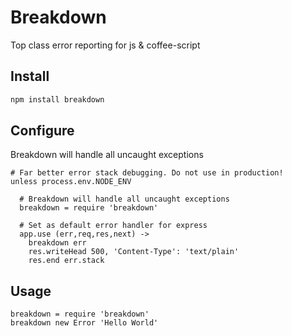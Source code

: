 Breakdown
=========
Top class error reporting for js & coffee-script

Install
--------

```bash
npm install breakdown
```

Configure
---------
Breakdown will handle all uncaught exceptions

```coffee-script
# Far better error stack debugging. Do not use in production!
unless process.env.NODE_ENV

  # Breakdown will handle all uncaught exceptions
  breakdown = require 'breakdown'

  # Set as default error handler for express
  app.use (err,req,res,next) ->
    breakdown err
    res.writeHead 500, 'Content-Type': 'text/plain'
    res.end err.stack
```

Usage
-----

```coffee-script
breakdown = require 'breakdown'
breakdown new Error 'Hello World'
```